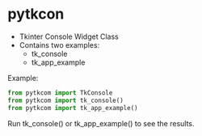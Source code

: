 # pytkcon
* Tkinter Console Widget Class
* Contains two examples:
  * tk_console
  * tk_app_example

Example:
```python
from pytkcom import TkConsole
from pytkcom import tk_console()
from pytkcom import tk_app_example()
```

Run tk_console() or tk_app_example() to see the results.

